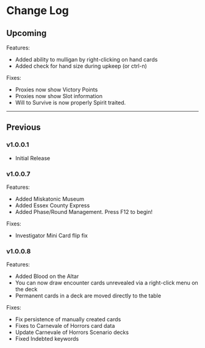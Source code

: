 # Change Log

## Upcoming

Features:
- Added ability to mulligan by right-clicking on hand cards
- Added check for hand size during upkeep (or ctrl-n)

Fixes:
- Proxies now show Victory Points
- Proxies now show Slot information
- Will to Survive is now properly Spirit traited.

___

## Previous

### v1.0.0.1
- Initial Release

### v1.0.0.7
Features:
- Added Miskatonic Museum
- Added Essex County Express
- Added Phase/Round Management. Press F12 to begin!

Fixes:
- Investigator Mini Card flip fix

### v1.0.0.8
Features:
- Added Blood on the Altar
- You can now draw encounter cards unrevealed via a right-click menu on the deck
- Permanent cards in a deck are moved directly to the table

Fixes:
- Fix persistence of manually created cards
- Fixes to Carnevale of Horrors card data
- Update Carnevale of Horrors Scenario decks
- Fixed Indebted keywords
